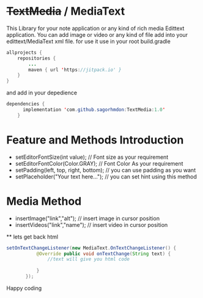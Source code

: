 # ~~TextMedia~~ / MediaText
This Library for your note application or any kind of rich media Edittext application. You can add image or video or any kind of file add 
into your edittext/MediaText xml file.
for use it use in your root build.gradle
```java
allprojects {
	repositories {
		...
		maven { url 'https://jitpack.io' }
	}
}
```

and add in your depedience

```java
dependencies {
	  implementation 'com.github.sagorhmdon:TextMedia:1.0'
	}
  ```
  
# Feature and Methods Introduction

- setEditorFontSize(int value); // Font size as your requirement
- setEditorFontColor(Color.GRAY); // Font Color As your requirement
- setPadding(left, top, right, bottom); // you can use padding as you want
- setPlaceholder("Your text here..."); // you can set hint using this method

# Media Method

- insertImage("link","alt"); // insert image in cursor position
- insertVideos("link","name"); // insert video in cursor position

** lets get back html 

 ```java
 setOnTextChangeListener(new MediaText.OnTextChangeListener() {
            @Override public void onTextChange(String text) {
                //text will give you html code
	
            }
        });
 ```
 
 Happy coding
